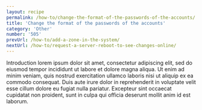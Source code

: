 ```yaml
---
layout: recipe
permalink: /how-to/change-the-format-of-the-passwords-of-the-accounts/
title: 'Change the format of the passwords of the accounts'
category: 'Other'
number: '505'
prevUrl: /how-to/add-a-zone-in-the-system/
nextUrl: /how-to/request-a-server-reboot-to-see-changes-online/
---
```


Introduction lorem ipsum dolor sit amet, consectetur adipiscing elit, sed do eiusmod tempor incididunt ut labore et dolore magna aliqua. Ut enim ad minim veniam, quis nostrud exercitation ullamco laboris nisi ut aliquip ex ea commodo consequat. Duis aute irure dolor in reprehenderit in voluptate velit esse cillum dolore eu fugiat nulla pariatur. Excepteur sint occaecat cupidatat non proident, sunt in culpa qui officia deserunt mollit anim id est laborum.

